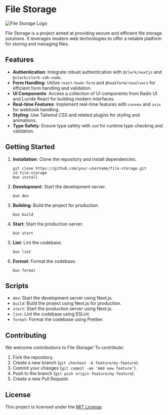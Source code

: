 <!DOCTYPE html>
<html lang="en">
<head>
  <meta charset="UTF-8">
  <meta name="viewport" content="width=device-width, initial-scale=1.0">
  <title>File Storage</title>
</head>
<body>
  <h1>File Storage</h1>

  <img src="https://example.com/logo.png" alt="File Storage Logo">

  <p>File Storage is a project aimed at providing secure and efficient file storage solutions. It leverages modern web technologies to offer a reliable platform for storing and managing files.</p>

  <h2>Features</h2>
  <ul>
    <li><strong>Authentication</strong>: Integrate robust authentication with <code>@clerk/nextjs</code> and <code>@clerk/clerk-sdk-node</code>.</li>
    <li><strong>Form Handling</strong>: Utilize <code>react-hook-form</code> and <code>@hookform/resolvers</code> for efficient form handling and validation.</li>
    <li><strong>UI Components</strong>: Access a collection of UI components from Radix UI and Lucide React for building modern interfaces.</li>
    <li><strong>Real-time Features</strong>: Implement real-time features with <code>convex</code> and <code>svix</code> for webhook handling.</li>
    <li><strong>Styling</strong>: Use Tailwind CSS and related plugins for styling and animations.</li>
    <li><strong>Type Safety</strong>: Ensure type safety with <code>zod</code> for runtime type checking and validation.</li>
  </ul>

  <h2>Getting Started</h2>
  <ol>
    <li><strong>Installation</strong>: Clone the repository and install dependencies.</li>
    <pre><code>git clone https://github.com/your-username/file-storage.git
cd file-storage
bun install
</code></pre>
    <li><strong>Development</strong>: Start the development server.</li>
    <pre><code>bun dev
</code></pre>
    <li><strong>Building</strong>: Build the project for production.</li>
    <pre><code>bun build
</code></pre>
    <li><strong>Start</strong>: Start the production server.</li>
    <pre><code>bun start
</code></pre>
    <li><strong>Lint</strong>: Lint the codebase.</li>
    <pre><code>bun lint
</code></pre>
    <li><strong>Format</strong>: Format the codebase.</li>
    <pre><code>bun format
</code></pre>
  </ol>

  <h2>Scripts</h2>
  <ul>
    <li><code>dev</code>: Start the development server using Next.js.</li>
    <li><code>build</code>: Build the project using Next.js for production.</li>
    <li><code>start</code>: Start the production server using Next.js.</li>
    <li><code>lint</code>: Lint the codebase using ESLint.</li>
    <li><code>format</code>: Format the codebase using Prettier.</li>
  </ul>

  <h2>Contributing</h2>
  <p>We welcome contributions to File Storage! To contribute:</p>
  <ol>
    <li>Fork the repository.</li>
    <li>Create a new branch (<code>git checkout -b feature/my-feature</code>).</li>
    <li>Commit your changes (<code>git commit -am 'Add new feature'</code>).</li>
    <li>Push to the branch (<code>git push origin feature/my-feature</code>).</li>
    <li>Create a new Pull Request.</li>
  </ol>

  <h2>License</h2>
  <p>This project is licensed under the <a href="LICENSE">MIT License</a>.</p>
</body>
</html>
